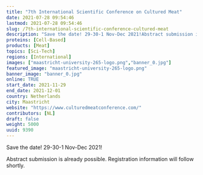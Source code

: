 ```yaml
---
title: "7th International Scientific Conference on Cultured Meat"
date: 2021-07-28 09:54:46
lastmod: 2021-07-28 09:54:46
slug: /7th-international-scientific-conference-cultured-meat
description: "Save the date! 29-30-1 Nov-Dec 2021!Abstract submission is already possible. Registration information will follow shortly."
proteins: [Cell-Based]
products: [Meat]
topics: [Sci-Tech]
regions: [International]
images: ["maastricht-university-265-logo.png","banner_0.jpg"]
featured_image: "maastricht-university-265-logo.png"
banner_image: "banner_0.jpg"
online: TRUE
start_date: 2021-11-29
end_date: 2021-12-01
country: Netherlands
city: Maastricht
website: "https://www.culturedmeatconference.com/"
contributors: [NL]
draft: false
weight: 5000
uuid: 9390
---
```

<p>Save the date! 29-30-1 Nov-Dec 2021!</p>
<p>Abstract submission is already possible. Registration information will follow shortly.</p>
